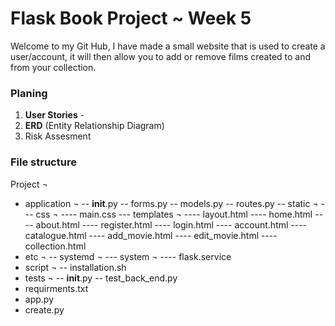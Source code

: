 # Flask Book Project ~ Week 5

Welcome to my Git Hub,
I have made a small website that is used to create a user/account,
it will then allow you to add or remove films created to and from your collection.

### Planing

1. **User Stories** - 
2. **ERD** (Entity Relationship Diagram)
3. Risk Assesment

### File structure

Project ¬
- application ¬
-- __init__.py
-- forms.py
-- models.py
-- routes.py
-- static ¬
--- css ¬
---- main.css
--- templates ¬
---- layout.html
---- home.html
---- about.html
---- register.html
---- login.html
---- account.html
---- catalogue.html
---- add_movie.html
---- edit_movie.html
---- collection.html
- etc ¬
-- systemd ¬
--- system ¬
---- flask.service
- script ¬
-- installation.sh
- tests ¬
-- __init__.py
-- test_back_end.py
- requirments.txt
- app.py
- create.py

